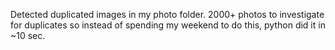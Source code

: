 Detected duplicated images in my photo folder. 2000+ photos to investigate for duplicates so instead of spending my weekend to do this, python did it in ~10 sec.
